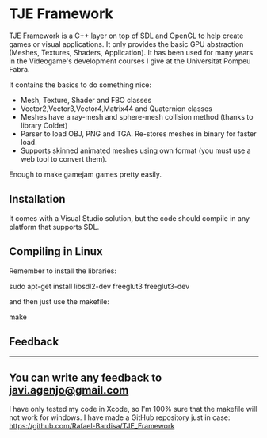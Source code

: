 # TJE Framework #

TJE Framework is a C++ layer on top of SDL and OpenGL to help create games or visual applications.
It only provides the basic GPU abstraction (Meshes, Textures, Shaders, Application).
It has been used for many years in the Videogame's development courses I give at the Universitat Pompeu Fabra.

It contains the basics to do something nice:
- Mesh, Texture, Shader and FBO classes
- Vector2,Vector3,Vector4,Matrix44 and Quaternion classes
- Meshes have a ray-mesh and sphere-mesh collision method (thanks to library Coldet)
- Parser to load OBJ, PNG and TGA. Re-stores meshes in binary for faster load.
- Supports skinned animated meshes using own format (you must use a web tool to convert them).

Enough to make gamejam games pretty easily.


## Installation ##

It comes with a Visual Studio solution, but the code should compile in any platform that supports SDL.


## Compiling in Linux

Remember to install the libraries:

sudo apt-get install libsdl2-dev freeglut3 freeglut3-dev

and then just use the makefile:

make

## Feedback
--------

You can write any feedback to javi.agenjo@gmail.com
---------------------------------------------------

I have only tested my code in Xcode, so I'm 100% sure that the makefile will not work for windows. I have made a GitHub repository just in case: https://github.com/Rafael-Bardisa/TJE_Framework



